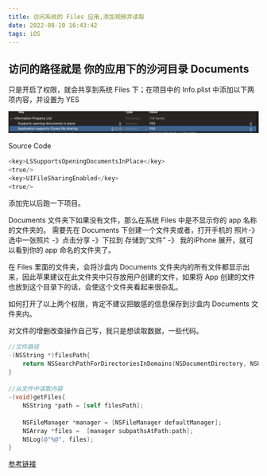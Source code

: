 ```yaml
---
title: 访问系统的 Files 应用,添加视频并读取
date: 2022-08-10 16:43:42
tags: iOS
---
```


## 访问的路径就是 你的应用下的沙河目录 Documents

只是开启了权限，就会共享到系统 Files 下；在项目中的 Info.plist 中添加以下两项内容，并设置为 YES

![info](../images/ios/info.png)

Source Code

```objective-c
<key>LSSupportsOpeningDocumentsInPlace</key>
<true/>
<key>UIFileSharingEnabled</key>
<true/>
```

添加完以后跑一下项目。

Documents 文件夹下如果没有文件，那么在系统 Files 中是不显示你的 app 名称的文件夹的。 需要先在 Documents 下创建一个文件夹或者，打开手机的 照片-》 选中一张照片 -》点击分享 -》下拉到 存储到“文件” -》 我的iPhone 展开，就可以看到你的 app 命名的文件夹了。

在 Files 里面的文件夹，会将沙盒内 Documents 文件夹内的所有文件都显示出来，因此苹果建议在此文件夹中只存放用户创建的文件，如果将 App 创建的文件也放到这个目录下的话，会使这个文件夹看起来很杂乱。

如何打开了以上两个权限，肯定不建议把敏感的信息保存到沙盒内 Documents 文件夹内。

对文件的增删改查操作自己写，我只是想读取数据，一些代码。

```objective-c
//文件路径
-(NSString *)filesPath{
    return NSSearchPathForDirectoriesInDomains(NSDocumentDirectory, NSUserDomainMask, YES)[0];
}

//从文件中读取内容
-(void)getFiles{
    NSString *path = [self filesPath];
    
    NSFileManager *manager = [NSFileManager defaultManager];
    NSArray *files =  [manager subpathsAtPath:path];
    NSLog(@"%@", files);
}
```



[参考链接](https://blog.csdn.net/u014600626/article/details/104451237)


